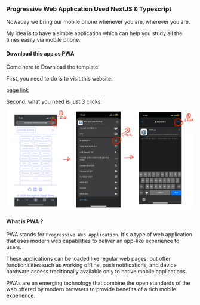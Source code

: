 ### Progressive Web Application Used NextJS & Typescript

Nowaday we bring our mobile phone whenever you are, wherever you are.

My idea is to have a simple application which can help you study all the times easily via mobile phone.

#### Download this app as PWA 

Come here to Download the template!

First, you need to do is to visit this website.

<span id="download_link">[page link](https://seunghun-website.vercel.app)</span>

Second, what you need is just 3 clicks!

<img src="public/pwa.jpeg" />

#### What is PWA ?

PWA stands for `Progressive Web Application`. It's a type of web application that uses modern web capabilities to deliver an app-like experience to users. 

These applications can be loaded like regular web pages, but offer functionalities such as working offline, push notifications, and device hardware access traditionally available only to native mobile applications. 

PWAs are an emerging technology that combine the open standards of the web offered by modern browsers to provide benefits of a rich mobile experience.
